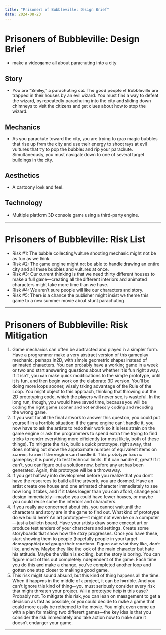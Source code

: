 ```yaml
---
title: "Prisoners of Bubbleville: Design Brief"
date: 2024-08-23
---
```




# Prisoners of Bubbleville: Design Brief

- make a videogame all about parachuting into a city
## Story
- You are “Smiley,” a parachuting cat. The good people of Bubbleville are trapped in their houses by an evil wizard. You must find a way to defeat the wizard, by repeatedly parachuting into the city and sliding down chimneys to visit the citizens and get clues about how to stop the wizard.
## Mechanics
- As you parachute toward the city, you are trying to grab magic bubbles that rise up from the city and use their energy to shoot rays at evil vultures that try to pop the bubbles and rip your parachute. Simultaneously, you must navigate down to one of several target buildings in the city.
## Aesthetics
- A cartoony look and feel.
## Technology
- Multiple platform 3D console game using a third-party engine.
---
# Prisoners of Bubbleville: Risk List
- Risk #1: The bubble collecting/vulture shooting mechanic might not be as fun as we think.
- Risk #2: The game engine might not be able to handle drawing an entire city and all those bubbles and vultures at once.
- Risk #3: Our current thinking is that we need thirty different houses to make a full game—creating all the different interiors and animated characters might take more time than we have.
- Risk #4: We aren’t sure people will like our characters and story.
- Risk #5: There is a chance the publisher might insist we theme this game to a new summer movie about stunt parachuting.
---
# Prisoners of Bubbleville: Risk Mitigation
1. Game mechanics can often be abstracted and played in a simpler form. Have a programmer make a very abstract version of this gameplay mechanic, perhaps in2D, with simple geometric shapes instead of animated characters. You can probably have a working game in a week or two and start answering questions about whether it is fun right away. If it isn’t, you can make quick modifications to the simple prototype, until it is fun, and then begin work on the elaborate 3D version. You’ll be doing more loops sooner, wisely taking advantage of the Rule of the Loop. You might object to this approach, thinking that throwing out the 2D prototyping code, which the players will never see, is wasteful. In the long run, though, you would have saved time, because you will be coding the right game sooner and not endlessly coding and recoding the wrong game.
2. If you wait for all the final artwork to answer this question, you could put yourself in a horrible situation: if the game engine can’t handle it, you now have to ask the artists to redo their work so it is less strain on the game engine or ask the programmers to spend extra time trying to find tricks to render everything more efficiently (or most likely, both of these things). To mitigate the risk, build a quick prototype, right away, that does nothing but show the approximate number of equivalent items on screen, to see if the engine can handle it. This prototype has no gameplay; it is purely to test technical limits. If it can handle it, great! If it can’t, you can figure out a solution now, before any art has been generated. Again, this prototype will be a throwaway.
3. If you get halfway into development before you realize that you don’t have the resources to build all the artwork, you are doomed. Have an artist create one house and one animated character immediately to see how long it takes, and if it takes longer than you can afford, change your design immediately—maybe you could have fewer houses, or maybe you could reuse some the interiors and characters.
4. If you really are concerned about this, you cannot wait until the characters and story are in the game to find out. What kind of prototype do we build here? An art prototype—it might not even be on a computer—just a bulletin board. Have your artists draw some concept art or produce test renders of your characters and settings. Create some storyboards that show how the story progresses. Once you have these, start showing them to people (hopefully people in your target demographic) and gauge their reactions. Figure out what they like, don’t like, and why. Maybe they like the look of the main character but hate his attitude. Maybe the villain is exciting, but the story is boring. You can figure most of this out completely independent of the game. Each time you do this and make a change, you’ve completed another loop and gotten one step closer to making a good game.
5. This risk might sound absurd, but this kind of thing happens all the time. When it happens in the middle of a project, it can be horrible. And you can’t ignore this kind of thing—you must seriously consider every risk that might threaten your project. Will a prototype help in this case? Probably not. To mitigate this risk, you can lean on management to get a decision as fast as possible, or you could decide to make a game that could more easily be rethemed to the movie. You might even come up with a plan for making two different games—the key idea is that you consider the risk immediately and take action now to make sure it doesn’t endanger your game.
---